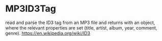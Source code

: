 # MP3ID3Tag
read and parse the ID3 tag from an MP3 file and returns with an object, where the relevant properties are set (title, artist, album, year, comment, genre).
https://en.wikipedia.org/wiki/ID3
